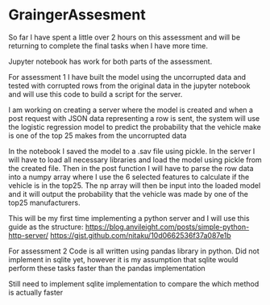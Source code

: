 # GraingerAssesment

So far I have spent a little over 2 hours on this assessment and will be returning to complete the final tasks when I have more time.

Jupyter notebook has work for both parts of the assessment. 

For assessment 1 I have built the model using the uncorrupted data and tested with corrupted rows from the original data in the jupyter notebook and will use this code to build a script for the server.

I am working on creating a server where the model is created and when a post request with JSON data representing a row is sent, the system will use the logistic regression model to predict the probability that the vehicle make is one of the top 25 makes from the uncorrupted data

In the notebook I saved the model to a .sav file using pickle. In the server I will have to load all necessary libraries and load the model using pickle from the created file. Then in the post function I will have to parse the row data into a numpy array where I use the 6 selected features to calculate if the vehicle is in the top25. The np array will then be input into the loaded model and it will output the probability that the vehicle was made by one of the top25 manufacturers.

This will be my first time implementing a python server and I will use this guide as the structure:
https://blog.anvileight.com/posts/simple-python-http-server/
https://gist.github.com/nitaku/10d0662536f37a087e1b

For assessment 2
Code is all written using pandas library in python. Did not implement in sqlite yet, however it is my assumption that sqlite would perform these tasks faster than the pandas implementation

Still need to implement sqlite implementation to compare the which method is actually faster
